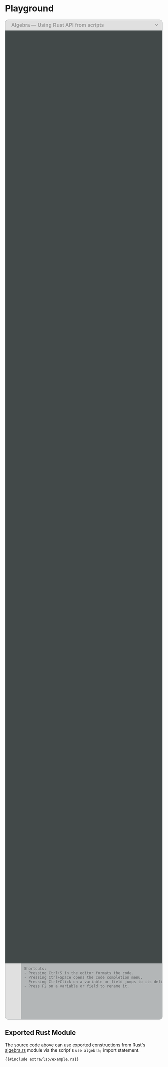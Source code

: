 <!------------------------------------------------------------------------------
  This file is part of "Ad Astra", an embeddable scripting programming
  language platform.

  This work is proprietary software with source-available code.

  To copy, use, distribute, or contribute to this work, you must agree to
  the terms of the General License Agreement:

  https://github.com/Eliah-Lakhin/ad-astra/blob/master/EULA.md

  The agreement grants a Basic Commercial License, allowing you to use
  this work in non-commercial and limited commercial products with a total
  gross revenue cap. To remove this commercial limit for one of your
  products, you must acquire a Full Commercial License.

  If you contribute to the source code, documentation, or related materials,
  you must grant me an exclusive license to these contributions.
  Contributions are governed by the "Contributions" section of the General
  License Agreement.

  Copying the work in parts is strictly forbidden, except as permitted
  under the General License Agreement.

  If you do not or cannot agree to the terms of this Agreement,
  do not use this work.

  This work is provided "as is", without any warranties, express or implied,
  except where such disclaimers are legally invalid.

  Copyright (c) 2024 Ilya Lakhin (Илья Александрович Лахин).
  All rights reserved.
------------------------------------------------------------------------------->

<style>
html.adastra-theme {
    --content-max-width: 950px;
}

#example-select {
    background: #e0e0e0;
    border: none;
    font-size: 16px;
    font-weight: bold;
    padding: 5px;
}

#example-select option {
    font-size: 18px;
}

#example-select:focus {
    outline: none;
}
</style>

<script
    src="extra/libs/require.min.js"
    data-main="extra/playground"
></script>

# Playground

<div style="display: flex; flex-direction: column; height: 80vh;">
    <div style="
        padding: 2px 10px;
        background: #e0e0e0;
        border-radius: 10px 10px 0 0;
        border-style: solid;
        border-color: #b3b6b7;
        border-width: 1px 1px 0 1px;
    ">
        <label style="display: flex;">
            <select id="example-select" style="flex-grow: 1" disabled>
                <option value="algebra" selected>Algebra — Using Rust API from scripts</option>
                <option value="collatz">Collatz — Control flow constructions</option>
                <option value="mutability">Mutability — Passing by reference</option>
                <option value="closures">Closures — Functions are first-order objects</option>
                <option value="structs">OOP — Script structs with fields and methods</option>
                <option value="quicksort">Quicksort — Functions recursion</option>
            </select>
        </label>
    </div>
    <div
        id="editor-container"
        style="
            padding: 0;
            flex: 1;
            background: #424949;
            border-style: solid;
            border-color: #b3b6b7;
            border-width: 1px 1px 0 1px;
        "
    ></div>
    <div style="padding: 0; margin: 0; display: flex; width: 100%;;">
        <div style="
            background: #e0e0e0;
            display: flex;
            flex-direction: column;
            border-radius: 0 0 0 10px;
            border-style: solid;
            border-color: #b3b6b7;
            border-width: 0 0 1px 1px;
        ">
            <div style="display: flex; flex-direction: column; flex-grow: 1;">
                <button
                    id="editor-launch-btn"
                    title="Run Script"
                    style="
                        padding: 0;
                        margin: 0;
                        width: 50px;
                        height: 50px;
                        font-size: 2.25em;
                        color: #229954;
                        background: none;
                        border: none;
                    "
                >
                    <i class="fa fa-play"></i>
                </button>
                <button
                    id="editor-stop-btn"
                    title="Stop Script Evaluation"
                    style="
                        display: none;
                        padding: 0;
                        margin: 0;
                        width: 50px;
                        height: 50px;
                        font-size: 2.25em;
                        color: #ba4a00;
                        background: none;
                        border: none;
                    "
                >
                    <i class="fa fa-stop"></i>
                </button>
                <button
                    id="editor-cleanup-btn"
                    title="Cleanup Debug Messages"
                    style="
                        display: none;
                        padding: 0;
                        margin: 0;
                        width: 50px;
                        height: 50px;
                        font-size: 2.25em;
                        color: #d4ac0d;
                        background: none;
                        border: none;
                    "
                >
                    <i class="fa fa-refresh"></i>
                </button>
            </div>
            <div style="display: flex; flex-direction: column;">
                <button
                    id="editor-hints-btn"
                    title="Show Extra Hints"
                    style="
                        padding: 0;
                        margin: 0;
                        width: 50px;
                        height: 50px;
                        font-size: 2.25em;
                        color: #b3b6b7;
                        background: none;
                        border: none;
                    "
                >
                    <i class="fa fa-commenting-o"></i>
                </button>
            </div>
        </div>
        <code
            id="editor-console"
            class="language-adastra-console"
            style="
                padding: 10px;
                margin: 0;
                flex: 1;
                border: 0 !important;
                border-radius: 0 0 10px 0;
                background: #b3b6b7;
                color: #000;
                height: 160px;
                overflow: auto;
                white-space: nowrap;
            "
        >
        <div style="color: #626567;">
            Shortcuts:<br/>
            - Pressing Ctrl+S in the editor formats the code.<br/>
            - Pressing Ctrl+Space opens the code completion menu.<br/>
            - Pressing Ctrl+Click on a variable or field jumps to its definition.<br/>
            - Press F2 on a variable or field to rename it.<br/>
        </div>
        </code>
    </div>
</div>

## Exported Rust Module

The source code above can use exported constructions from Rust's
[algebra.rs](https://github.com/Eliah-Lakhin/ad-astra/tree/master/work/examples/exporting/src/lib.rs)
module via the script's `use algebra;` import statement.

```rust,ignore
{{#include extra/lsp/example.rs}}
```
